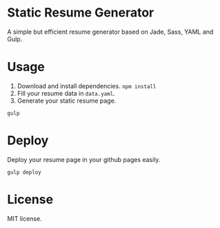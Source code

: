 # Static Resume Generator

A simple but efficient resume generator based on Jade, Sass, YAML and Gulp.

# Usage

1. Download and install dependencies.
```npm install```
2. Fill your resume data in `data.yaml`.
3. Generate your static resume page.
```
gulp
```
  
# Deploy
Deploy your resume page in your github pages easily.
```
gulp deploy
```
  
# License

MIT license.
